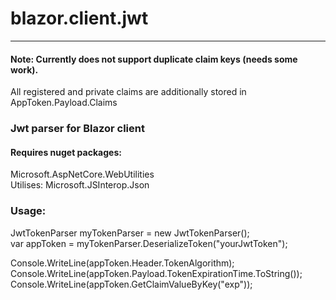 # blazor.client.jwt
---
#### Note: Currently does not support duplicate claim keys (needs some work).    
All registered and private claims are additionally stored in AppToken.Payload.Claims    

### Jwt parser for Blazor client    
#### Requires nuget packages:
Microsoft.AspNetCore.WebUtilities    
Utilises: Microsoft.JSInterop.Json    
    


### Usage:    
JwtTokenParser myTokenParser = new JwtTokenParser();    
var appToken = myTokenParser.DeserializeToken("yourJwtToken");    
    
    
Console.WriteLine(appToken.Header.TokenAlgorithm);    
Console.WriteLine(appToken.Payload.TokenExpirationTime.ToString());
Console.WriteLine(appToken.GetClaimValueByKey("exp"));

